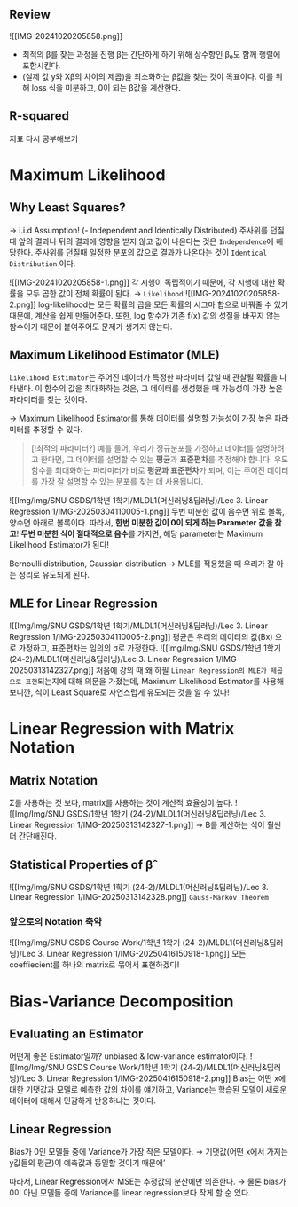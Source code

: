 ## Review
![[IMG-20241020205858.png]]
- 최적의 β를 찾는 과정을 진행
  β는 간단하게 하기 위해 상수항인 β₀도 함께 행렬에 포함시킨다. 
- (실제 값 y와 Xβ의 차이의 제곱)을 최소화하는 β값을 찾는 것이 목표이다. 
  이를 위해 loss 식을 미분하고, 0이 되는 β값을 계산한다. 
## R-squared 
지표 다시 공부해보기


# Maximum Likelihood
## Why Least Squares?
→ i.i.d Assumption! (- Independent and Identically Distributed)
주사위를 던질 때 앞의 결과나 뒤의 결과에 영향을 받지 않고 값이 나온다는 것은 `Independence`에 해당한다. 
주사위를 던질때 일정한 분포의 값으로 결과가 나온다는 것이 `Identical Distribution` 이다. 

![[IMG-20241020205858-1.png]]
각 시행이 독립적이기 때문에, 각 시행에 대한 확률을 모두 곱한 값이 전체 확률이 된다. → `Likelihood`
![[IMG-20241020205858-2.png]]
log-likelihood는 모든 확률의 곱을 모든 확률의 시그마 합으로 바꿔줄 수 있기 때문에, 계산을 쉽게 만들어준다. 
또한, log 함수가 기존 f(x) 값의 성질을 바꾸지 않는 함수이기 때문에 붙여주어도 문제가 생기지 않는다. 
## Maximum Likelihood Estimator (MLE)
`Likelihood Estimator`는 주어진 데이터가 특정한 파라미터 값일 때 관찰될 확률을 나타낸다. 
이 함수의 값을 최대화하는 것은, 그 데이터를 생성했을 때 가능성이 가장 높은 파라미터를 찾는 것이다. 

→ Maximum Likelihood Estimator를 통해 데이터를 설명할 가능성이 가장 높은 파라미터를 추정할 수 있다. 
> [!최적의 파라미터?]
> 예를 들어, 우리가 정규분포를 가정하고 데이터를 설명하려고 한다면, 그 데이터를 설명할 수 있는 **평균**과 **표준편차**를 추정해야 합니다. 우도 함수를 최대화하는 파라미터가 바로 **평균과 표준편차**가 되며, 이는 주어진 데이터를 가장 잘 설명할 수 있는 분포를 찾는 데 사용됩니다.

![[Img/Img/SNU GSDS/1학년 1학기/MLDL1(머신러닝&딥러닝)/Lec 3. Linear Regression 1/IMG-20250304110005-1.png]]
두번 미분한 값이 음수면 위로 볼록, 양수면 아래로 볼록이다. 
따라서, **한번 미분한 값이 0이 되게 하는 Parameter 값을 찾고**! **두번 미분한 식이 절대적으로 음수**를 가지면, 해당 parameter는 Maximum Likelihood Estimator가 된다!

Bernoulli distribution, Gaussian distribution 
→ MLE를 적용했을 때 우리가 잘 아는 정리로 유도되게 된다. 

## MLE for Linear Regression
![[Img/Img/SNU GSDS/1학년 1학기/MLDL1(머신러닝&딥러닝)/Lec 3. Linear Regression 1/IMG-20250304110005-2.png]]
평균은 우리의 데이터의 값(Bx) 으로 가정하고, 표준편차는 임의의 σ로 가정한다. 
![[Img/Img/SNU GSDS/1학년 1학기 (24-2)/MLDL1(머신러닝&딥러닝)/Lec 3. Linear Regression 1/IMG-20250313142327.png]]
처음에 강의 때 왜 하필 `Linear Regression의 MLE가 제곱으로 표현`되는지에 대해 의문을 가졌는데, 
Maximum Likelihood Estimator를 사용해보니깐, 식이 Least Square로 자연스럽게 유도되는 것을 알 수 있다!

# Linear Regression with Matrix Notation
## Matrix Notation
Σ를 사용하는 것 보다, matrix를 사용하는 것이 계산적 효율성이 높다. 
![[Img/Img/SNU GSDS/1학년 1학기 (24-2)/MLDL1(머신러닝&딥러닝)/Lec 3. Linear Regression 1/IMG-20250313142327-1.png]]
→ B를 계산하는 식이 훨씬 더 간단해진다. 
## Statistical Properties of β̂
![[Img/Img/SNU GSDS/1학년 1학기 (24-2)/MLDL1(머신러닝&딥러닝)/Lec 3. Linear Regression 1/IMG-20250313142328.png]]
`Gauss-Markov Theorem`
### 앞으로의 Notation 축약
![[Img/Img/SNU GSDS Course Work/1학년 1학기 (24-2)/MLDL1(머신러닝&딥러닝)/Lec 3. Linear Regression 1/IMG-20250416150918-1.png]]
모든 coeffiecient를 하나의 matrix로 묶어서 표현하겠다!
# Bias-Variance Decomposition
## Evaluating an Estimator
어떤게 좋은 Estimator일까?
unbiased & low-variance estimator이다.
![[Img/Img/SNU GSDS Course Work/1학년 1학기 (24-2)/MLDL1(머신러닝&딥러닝)/Lec 3. Linear Regression 1/IMG-20250416150918-2.png]]
Bias는 어떤 x에 대한 기댓값과 모델로 예측한 값의 차이를 얘기하고, 
Variance는 학습된 모델이 새로운 데이터에 대해서 민감하게 반응하냐는 것이다. 
## Linear Regression
Bias가 0인 모델들 중에 Variance가 가장 작은 모델이다.
→ 기댓값(어떤 x에서 가지는 y값들의 평균)이 예측값과 동일할 것이기 때문에’

따라서, Linear Regression에서 MSE는 추정값의 분산에만 의존한다. 
→ 물론 bias가 0이 아닌 모델들 중에 Variance를 linear regression보다 작게 할 순 있다. 